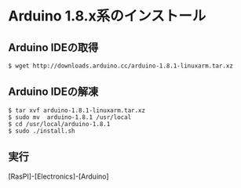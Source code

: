 # Arduino 1.8.x系のインストール

## Arduino IDEの取得

```
$ wget http://downloads.arduino.cc/arduino-1.8.1-linuxarm.tar.xz
```

## Arduino IDEの解凍

```
$ tar xvf arduino-1.8.1-linuxarm.tar.xz
$ sudo mv  arduino-1.8.1 /usr/local
$ cd /usr/local/arduino-1.8.1
$ sudo ./install.sh
```

## 実行

[RasPI]-[Electronics]-[Arduino]